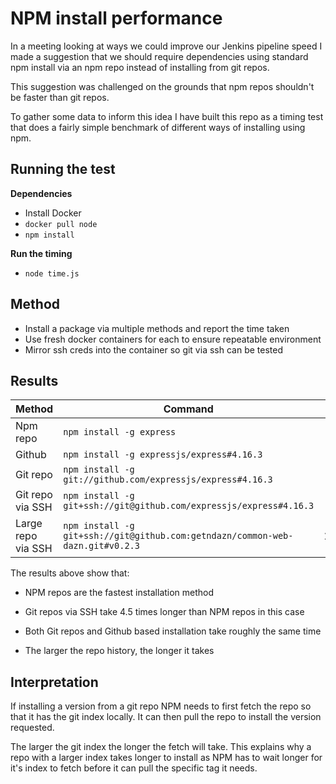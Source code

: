 # NPM install performance

In a meeting looking at ways we could improve our Jenkins pipeline speed I made
a suggestion that we should require dependencies using standard npm install
via an npm repo instead of installing from git repos.

This suggestion was challenged on the grounds that npm repos shouldn't be faster
than git repos.

To gather some data to inform this idea I have built this repo as a timing test
that does a fairly simple benchmark of different ways of installing using npm.

## Running the test

__Dependencies__

- Install Docker
- `docker pull node`
- `npm install`

__Run the timing__
- `node time.js`

## Method

- Install a package via multiple methods and report the time taken
- Use fresh docker containers for each to ensure repeatable environment
- Mirror ssh creds into the container so git via ssh can be tested

## Results

| Method             | Command                                                                       | Time     |
|--------------------|-------------------------------------------------------------------------------|---------:|
| Npm repo           | `npm install -g express`                                                      |   2.148s |
| Github             | `npm install -g expressjs/express#4.16.3`                                     |   4.447s |
| Git repo           | `npm install -g git://github.com/expressjs/express#4.16.3`                    |   4.364s |
| Git repo via SSH   | `npm install -g git+ssh://git@github.com/expressjs/express#4.16.3`            |   9.675s |
| Large repo via SSH | `npm install -g git+ssh://git@github.com:getndazn/common-web-dazn.git#v0.2.3` |  18.683s |

The results above show that:

- NPM repos are the fastest installation method

- Git repos via SSH take 4.5 times longer than NPM repos in this case

- Both Git repos and Github based installation take roughly the same time

- The larger the repo history, the longer it takes

## Interpretation

If installing a version from a git repo NPM needs to first fetch the repo so
that it has the git index locally. It can then pull the repo to install the
version requested.

The larger the git index the longer the fetch will take. This explains why a repo
with a larger index takes longer to install as NPM has to wait longer for it's
index to fetch before it can pull the specific tag it needs.
